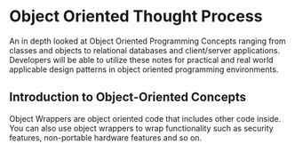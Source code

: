# Object Oriented Thought Process 
An in depth looked at Object Oriented Programming Concepts ranging from classes and objects to relational databases and client/server applications. Developers will be able to utilize these notes for practical and real world applicable design patterns in object oriented programming environments. 

## Introduction to Object-Oriented Concepts
Object Wrappers are object oriented code that includes other code inside. You can also use object wrappers to wrap functionality such as security features, non-portable hardware features and so on. 